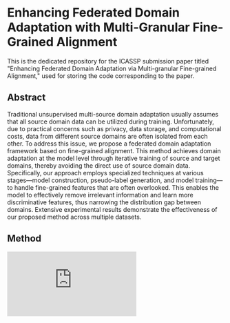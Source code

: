 # Enhancing Federated Domain Adaptation with Multi-Granular Fine-Grained Alignment
This is the dedicated repository for the ICASSP submission paper titled "Enhancing Federated Domain Adaptation via Multi-granular Fine-grained Alignment," used for storing the code corresponding to the paper.

## Abstract
Traditional unsupervised multi-source domain adaptation usually assumes that all source domain data can be utilized during training. Unfortunately, due to practical concerns such as privacy, data storage, and computational costs, data from different source domains are often isolated from each other. To address this issue, we propose a federated domain adaptation framework based on fine-grained alignment. This method achieves domain adaptation at the model level through iterative training of source and target domains, thereby avoiding the direct use of source domain data. Specifically, our approach employs specialized techniques at various stages—model construction, pseudo-label generation, and model training—to handle fine-grained features that are often overlooked. This enables the model to effectively remove irrelevant information and learn more discriminative features, thus narrowing the distribution gap between domains. Extensive experimental results demonstrate the effectiveness of our proposed method across multiple datasets.

## Method
![F1](https://github.com/sss999527/ropo-for-sss_MGFGA/blob/main/img/F1.pdf)
